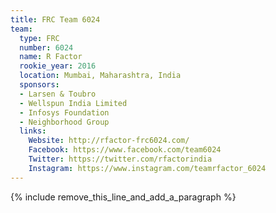 ```yaml
---
title: FRC Team 6024
team:
  type: FRC
  number: 6024
  name: R Factor
  rookie_year: 2016
  location: Mumbai, Maharashtra, India
  sponsors:
  - Larsen & Toubro
  - Wellspun India Limited
  - Infosys Foundation
  - Neighborhood Group
  links:
    Website: http://rfactor-frc6024.com/
    Facebook: https://www.facebook.com/team6024
    Twitter: https://twitter.com/rfactorindia
    Instagram: https://www.instagram.com/teamrfactor_6024
---
```


{% include remove_this_line_and_add_a_paragraph %}